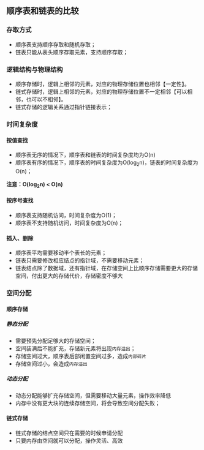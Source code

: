 <!--
 * @Description: 
 * @Version: Beta1.0
 * @Author: 【B站&公众号】Rong姐姐好可爱
 * @Date: 2021-03-07 22:00:10
 * @LastEditors: 【B站&公众号】Rong姐姐好可爱
 * @LastEditTime: 2021-03-07 22:00:10
-->



## 顺序表和链表的比较


### 存取方式

- 顺序表支持顺序存取和随机存取；
- 链表只能从表头顺序存取元素，支持顺序存取；


### 逻辑结构与物理结构


- 顺序存储时，逻辑上相邻的元素，对应的物理存储位置也相邻【一定性】。
- 链式存储时，逻辑上相邻的元素，对应的物理存储位置不一定相邻【可以相邻，也可以不相邻】。
- 链式存储的逻辑关系通过指针链接表示；



### 时间复杂度

#### 按值查找

- 顺序表无序的情况下，顺序表和链表的时间复杂度均为O(n)
- 顺序表有序的情况下，顺序表的时间复杂度为O(log<sub>2</sub>n)，链表的时间复杂度为O(n)；


**注意：O(log<sub>2</sub>n) < O(n)**

#### 按序号查找

- 顺序表支持随机访问，时间复杂度为O(1)；
- 顺序表不支持随机访问，时间复杂度为O(n)；

#### 插入、删除

- 顺序表平均需要移动半个表长的元素；
- 链表只需要修改相应结点的指针域，不需要移动元素；
- 链表结点除了数据域，还有指针域，在存储空间上比顺序存储需要更大的存储空间，付出更大的存储代价，存储密度不够大

### 空间分配

#### 顺序存储


##### 静态分配

- 需要预先分配足够大的存储空间；
- 空间装满后不能扩充，存储新元素将出现`内存溢出`；
- 存储空间过大，顺序表后部闲置空间过多，造成`内部碎片`
- 存储空间过小，会造成`内存溢出`

##### 动态分配

- 动态分配能够扩充存储空间，但需要移动大量元素，操作效率降低
- 内存中没有更大块的连续存储空间，将会导致空间分配失败；


#### 链式存储

- 链式存储的结点空间只在需要的时候申请分配
- 只要内存由空间就可以分配，操作灵活、高效